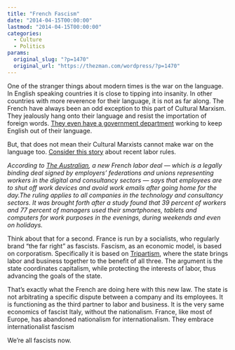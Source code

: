 ```yaml
---
title: "French Fascism"
date: "2014-04-15T00:00:00"
lastmod: "2014-04-15T00:00:00"
categories:
  - Culture
  - Politics
params:
  original_slug: "?p=1470"
  original_url: "https://thezman.com/wordpress/?p=1470"
---
```


One of the stranger things about modern times is the war on the
language. In English speaking countries it is close to tipping into
insanity. In other countries with more reverence for their language, it
is not as far along. The French have always been an odd exception to
this part of Cultural Marxism. They jealously hang onto their language
and resist the importation of foreign words. <a
href="http://www.telegraph.co.uk/news/worldnews/europe/france/8820304/Frances-Academie-francaise-battles-to-protect-language-from-English.html"
rel="noopener noreferrer" target="_blank">They even have a government
department</a> working to keep English out of their language.

But, that does not mean their Cultural Marxists cannot make war on the
language too. <a
href="http://www.dailytech.com/French+Labour+to+Employers+No+Work+Emails+After+6+PM/article34686.htm"
rel="noopener noreferrer" target="_blank">Consider this story</a> about
recent labor rules.

*According to <a
href="http://www.theaustralian.com.au/news/world/no-afterwork-emails-orders-french-labour-deal/story-fnb64oi6-1226878661655#"
rel="nofollow">The Australian</a>, a new French labor deal — which is a
legally binding deal signed by employers’ federations and unions
representing workers in the digital and consultancy sectors — says that
employees are to shut off work devices and avoid work emails after going
home for the day.The ruling applies to all companies in the technology
and consultancy sectors. It was brought forth after a study found that
39 percent of workers and 77 percent of managers used their smartphones,
tablets and computers for work purposes in the evenings, during weekends
and even on holidays.*

Think about that for a second. France is run by a socialists, who
regularly brand “the far right” as fascists. Fascism, as an economic
model, is based on corporatism. Specifically it is based on
<a href="http://en.wikipedia.org/wiki/Tripartism"
rel="noopener noreferrer" target="_blank">Tripartism</a>, where the
state brings labor and business together to the benefit of all three.
The argument is the state coordinates capitalism, while protecting the
interests of labor, thus advancing the goals of the state.

That’s exactly what the French are doing here with this new law. The
state is not arbitrating a specific dispute between a company and its
employees. It is functioning as the third partner to labor and business.
It is the very same economics of fascist Italy, without the nationalism.
France, like most of Europe, has abandoned nationalism for
internationalism. They embrace internationalist fascism

We’re all fascists now.
